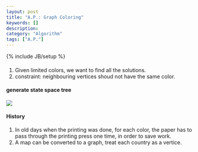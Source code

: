 ```yaml
---
layout: post
title: "A.P.: Graph Coloring"
keywords: []
description: 
category: "Algorithm"
tags: ["A.P."]
---
```

{% include JB/setup %}

####
1. Given limited colors, we want to find all the solutions. 
2. constraint: neighbouring vertices shoud not have the same color.


#### generate state space tree
<img src="{{IMAGE_PATH}}/computer-science-algorithm-problem-graph-coloring.png">



#### History
1. In old days when the printing was done, for each color, the paper has to pass
   through the printing press one time, in order to save work.
2. A map can be converted to a graph, treat each country as a vertice.

